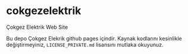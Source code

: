 # cokgezelektrik
Çokgez Elektrik Web Site

Bu depo Çokgez Elekrik github pages içindir. Kaynak kodlarını kesinlikle değiştirmeyiniz, `LICENSE_PRIVATE.md` lisansını mutlaka okuyunuz.
